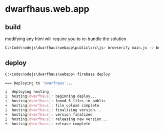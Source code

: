 # dwarfhaus.web.app

## build

modifying any html will require you to re-bundle the solution

```bash
C:\Code\nodejs\dwarfhaus\webapp\public\src\js> browserify main.js -o bundle.js
```

## deploy

```bash
C:\Code\nodejs\dwarfhaus\webapp> firebase deploy

=== Deploying to 'dwarfhaus'...

i  deploying hosting
i  hosting[dwarfhaus]: beginning deploy...
i  hosting[dwarfhaus]: found 6 files in public
+  hosting[dwarfhaus]: file upload complete
i  hosting[dwarfhaus]: finalizing version...
+  hosting[dwarfhaus]: version finalized
i  hosting[dwarfhaus]: releasing new version...
+  hosting[dwarfhaus]: release complete
```
